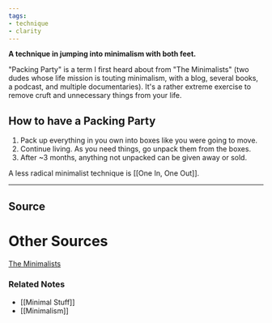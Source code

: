 ```yaml
---
tags:
- technique
- clarity
---
```

**A technique in jumping into minimalism with both feet.**

"Packing Party" is a term I first heard about from "The Minimalists" (two dudes whose life mission is touting minimalism, with a blog, several books, a podcast, and multiple documentaries). It's a rather extreme exercise to remove cruft and unnecessary things from your life.

## How to have a Packing Party

1. Pack up everything in you own into boxes like you were going to move.
2. Continue living. As you need things, go unpack them from the boxes.
3. After ~3 months, anything not unpacked can be given away or sold.

A less radical minimalist technique is [[One In, One Out]].

---

## Source

# Other Sources

[The Minimalists](https://www.theminimalists.com/)

### Related Notes
- [[Minimal Stuff]] 
- [[Minimalism]]